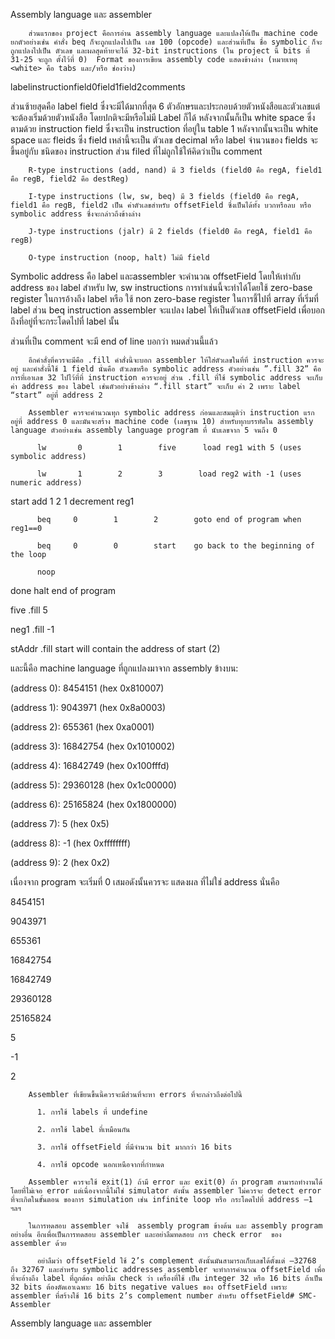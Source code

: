 Assembly language และ assembler

        ส่วนแรกของ project คือการอ่าน assembly language และแปลงให้เป็น machine code ยกตัวอย่างเช่น คำสั่ง beq ก็จะถูกแปลงไปเป็น เลข 100 (opcode) และส่วนที่เป็น ชื่อ symbolic ก็จะถูกแปลงไปเป็น ตัวเลข และผลสุดท้ายจะได้ 32-bit instructions (ใน project นี้ bits ที่ 31-25 จะถูก ตั้งไว้ที่ 0)  Format ของการเขียน assembly code แสดงข้างล่าง (หมายเหตุ <white> คือ tabs และ/หรือ ช่องว่าง)

label<white>instruction<white>field0<white>field1<white>field2<white>comments

 

ส่วนซ้ายสุดคือ label field ซึ่งจะมีได้มากที่สุด 6 ตัวอักษรและประกอบด้วยตัวหนังสือและตัวเลขแต่จะต้องเริ่มด้วยตัวหนังสือ โดยปกติจะมีหรือไม่มี Label ก็ได้ หลังจากนั้นก็เป็น white space ซึ่งตามด้วย instruction field ซึ่งจะเป็น instruction ที่อยู่ใน table 1 หลังจากนั้นจะเป็น white space และ fleids ซึ่ง field เหล่านี้จะเป็น ตัวเลข decimal หรือ label จำนวนของ fields จะขึ้นอยู่กับ ชนิดของ instruction ส่วน filed ที่ไม่ถูกใช้ให้คิดว่าเป็น comment

        R-type instructions (add, nand) มี 3 fields (field0 คือ regA, field1 คือ regB, field2 คือ destReg)

        I-type instructions (lw, sw, beq) มี 3 fields (field0 คือ regA, field1 คือ regB, field2 เป็น ค่าตัวเลขสำหรับ offsetField ซึ่งเป็นได้ทั้ง บวกหรือลบ หรือ symbolic address ซึ่งจะกล่าวถึงข้างล่าง

        J-type instructions (jalr) มี 2 fields (field0 คือ regA, field1 คือ regB)

        O-type instruction (noop, halt) ไม่มี field

Symbolic address คือ label และassembler จะคำนวณ offsetField โดยให้เท่ากับ address ของ label สำหรับ lw, sw instructions การทำเช่นนี้จะทำได้โดยใช้ zero-base register ในการอ้างถึง label หรือ ใช้ non zero-base register ในการชี้ไปที่ array ที่เริ่มที่ label ส่วน beq instruction assembler จะแปลง label ให้เป็นตัวเลข offsetField เพื่อบอกถึงที่อยู่ที่จะกระโดดไปที่ label นั้น

ส่วนที่เป็น comment จะมี end of line บอกว่า หมดส่วนนี้แล้ว

        อีกคำสั่งที่ควรจะมีคือ .fill คำสั่งนี้จะบอก assembler ให้ใส่ตัวเลขในที่ที่ instruction ควรจะอยู่ และคำสั่งนี้ใช้ 1 field นั่นคือ ตัวเลขหรือ symbolic address คัวอย่างเช่น ”.fill 32” คือการที่เอาเลข 32 ไปไว้ที่ที่ instruction ควรจะอยู่ ส่วน .fill ที่ใช้ symbolic address จะเก็บค่า address ของ label เช่นตัวอย่างข้างล่าง “.fill start” จะเก็บ ค่า 2 เพราะ label “start” อยู่ที่ address 2

        Assembler ควรจะคำนวณทุก symbolic address ก่อนและสมมุติว่า instruction แรก อยู่ที่ address 0 และมันจะสร้าง machine code (เลขฐาน 10) สำหรับทุกบรรทัดใน assembly language ตัวอย่างเช่น assembly language program ที่ นับเลขจาก 5 จนถึง 0

          lw       0        1        five      load reg1 with 5 (uses symbolic address)

          lw       1        2        3        load reg2 with -1 (uses numeric address)

start    add     1        2        1        decrement reg1

          beq     0        1        2        goto end of program when reg1==0

          beq     0        0        start    go back to the beginning of the loop

          noop

done    halt                                  end of program

five      .fill      5

neg1    .fill      -1

stAddr  .fill      start                        will contain the address of start (2)

 

และนี้คือ machine language ที่ถูกแปลงมาจาก assembly ข้างบน:

 

(address 0): 8454151 (hex 0x810007)

(address 1): 9043971 (hex 0x8a0003)

(address 2): 655361 (hex 0xa0001)

(address 3): 16842754 (hex 0x1010002)

(address 4): 16842749 (hex 0x100fffd)

(address 5): 29360128 (hex 0x1c00000)

(address 6): 25165824 (hex 0x1800000)

(address 7): 5 (hex 0x5)

(address 8): -1 (hex 0xffffffff)

(address 9): 2 (hex 0x2)

เนื่องจาก program จะเริ่มที่ 0 เสมอดังนั้นควรจะ แสดงผล ที่ไม่ใช่ address นั่นคือ

8454151

9043971

655361

16842754

16842749

29360128

25165824

5

-1

2

        Assembler ที่เขียนขึ้นนี้ควรจะมีส่วนที่จะหา errors ที่จะกล่าวถึงต่อไปนี้

          1. การใช้ labels ที่ undefine

          2. การใช้ label ที่เหมือนกัน

          3. การใช้ offsetField ที่มีจำนวน bit มากกว่า 16 bits

          4. การใช้ opcode นอกเหนือจากที่กำหนด

        Assembler ควรจะใช้ exit(1) ถ้ามี error และ exit(0) ถ้า program สามารถทำงานได้โดยที่ไม่เจอ error แต่เนื่องจากนี้ไม่ใช่ simulator ดังนั้น assembler ไม่ควรจะ detect error ที่จะเกิดในขั้นตอน ของการ simulation เช่น infinite loop หรือ กระโดดไปที่ address –1 ฯลฯ

        ในการทดสอบ assembler จงใช้  assembly program ข้างต้น และ assembly program อย่างอี่น อีกเพื่อเป็นการทดสอบ assembler และอย่าลืมทดสอบ การ check error  ของ assembler ด้วย

          อย่าลืมว่า offsetField ใช้ 2’s complement ดังนั้นมันสามารถเก็บเลขได้ตั้งแต่ –32768 ถึง 32767 และสำหรับ symbolic addresses assembler จะทำการคำนวณ offsetField เพื่อที่จะอ้างถึง label ที่ถูกต้อง อย่าลืม check ว่า เครื่องที่ใช้ เป็น integer 32 หรือ 16 bits ถ้าเป็น 32 bits ต้องตัดเอาเฉพาะ 16 bits negative values ของ offsetField เพราะ assembler ที่สร้างใช้ 16 bits 2’s complement number สำหรับ offsetField# SMC-Assembler
Assembly language และ assembler

